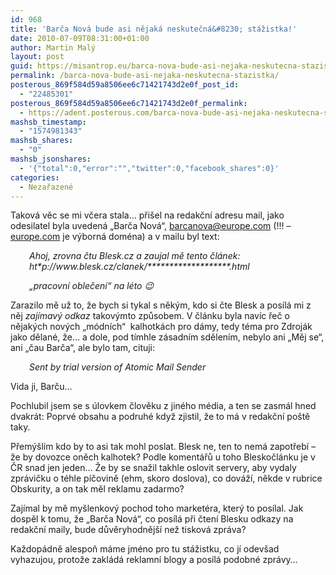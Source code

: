 ```yaml
---
id: 968
title: 'Barča Nová bude asi nějaká neskutečná&#8230; stážistka!'
date: 2010-07-09T08:31:00+01:00
author: Martin Malý
layout: post
guid: https://misantrop.eu/barca-nova-bude-asi-nejaka-neskutecna-stazistka/
permalink: /barca-nova-bude-asi-nejaka-neskutecna-stazistka/
posterous_869f584d59a8506ee6c71421743d2e0f_post_id:
  - "22485301"
posterous_869f584d59a8506ee6c71421743d2e0f_permalink:
  - https://adent.posterous.com/barca-nova-bude-asi-nejaka-neskutecna-stazist
mashsb_timestamp:
  - "1574981343"
mashsb_shares:
  - "0"
mashsb_jsonshares:
  - '{"total":0,"error":"","twitter":0,"facebook_shares":0}'
categories:
  - Nezařazené
---
```

Taková věc se mi včera stala&#8230; přišel na redakční adresu mail, jako odesilatel byla uvedená &#8222;Barča Nová&#8220;, <barcanova@europe.com> (!!! &#8211; [europe.com](https://www.europe.com) je výborná doména) a v mailu byl text:

<p style="padding-left: 30px;">
  <em>Ahoj, zrovna čtu Blesk.cz a zaujal mě tento článek: ht*p://www.blesk.cz/clanek/*******************.html</em>
</p>

<p style="padding-left: 30px;">
  <em>&#8222;pracovní oblečení&#8220; na léto 😉</em>
</p>

Zarazilo mě už to, že bych si tykal s někým, kdo si čte Blesk a posílá mi z něj _zajímavý odkaz_ takovýmto způsobem. V článku byla navíc řeč o nějakých nových &#8222;módních&#8220;  kalhotkách pro dámy, tedy téma pro Zdroják jako dělané, že&#8230; a dole, pod tímhle zásadním sdělením, nebylo ani &#8222;Měj se&#8220;, ani &#8222;čau Barča&#8220;, ale bylo tam, cituji:

<p style="padding-left: 30px;">
  <em>Sent by trial version of Atomic Mail Sender</em>
</p>

Vida ji, Barču&#8230;

Pochlubil jsem se s úlovkem člověku z jiného média, a ten se zasmál hned dvakrát: Poprvé obsahu a podruhé když zjistil, že to má v redakční poště taky.

Přemýšlím kdo by to asi tak mohl poslat. Blesk ne, ten to nemá zapotřebí &#8211; že by dovozce oněch kalhotek? Podle komentářů u toho Bleskočlánku je v ČR snad jen jeden&#8230; Že by se snažil takhle oslovit servery, aby vydaly zprávičku o téhle píčovině (ehm, skoro doslova), co dováží, někde v rubrice Obskurity, a on tak měl reklamu zadarmo?

Zajímal by mě myšlenkový pochod toho marketéra, který to posílal. Jak dospěl k tomu, že &#8222;Barča Nová&#8220;, co posílá při čtení Blesku odkazy na redakční maily, bude důvěryhodnější než tisková zpráva?

Každopádně alespoň máme jméno pro tu stážistku, co jí odevšad vyhazujou, protože zakládá reklamní blogy a posílá podobné zprávy&#8230;